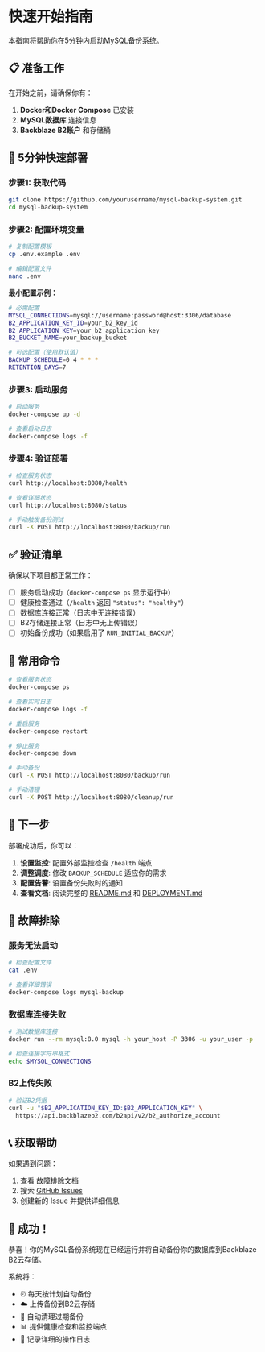 # 快速开始指南

本指南将帮助你在5分钟内启动MySQL备份系统。

## 📋 准备工作

在开始之前，请确保你有：

1. **Docker和Docker Compose** 已安装
2. **MySQL数据库** 连接信息
3. **Backblaze B2账户** 和存储桶

## 🚀 5分钟快速部署

### 步骤1: 获取代码

```bash
git clone https://github.com/yourusername/mysql-backup-system.git
cd mysql-backup-system
```

### 步骤2: 配置环境变量

```bash
# 复制配置模板
cp .env.example .env

# 编辑配置文件
nano .env
```

**最小配置示例：**
```bash
# 必需配置
MYSQL_CONNECTIONS=mysql://username:password@host:3306/database
B2_APPLICATION_KEY_ID=your_b2_key_id
B2_APPLICATION_KEY=your_b2_application_key
B2_BUCKET_NAME=your_backup_bucket

# 可选配置（使用默认值）
BACKUP_SCHEDULE=0 4 * * *
RETENTION_DAYS=7
```

### 步骤3: 启动服务

```bash
# 启动服务
docker-compose up -d

# 查看启动日志
docker-compose logs -f
```

### 步骤4: 验证部署

```bash
# 检查服务状态
curl http://localhost:8080/health

# 查看详细状态
curl http://localhost:8080/status

# 手动触发备份测试
curl -X POST http://localhost:8080/backup/run
```

## ✅ 验证清单

确保以下项目都正常工作：

- [ ] 服务启动成功（`docker-compose ps` 显示运行中）
- [ ] 健康检查通过（`/health` 返回 `"status": "healthy"`）
- [ ] 数据库连接正常（日志中无连接错误）
- [ ] B2存储连接正常（日志中无上传错误）
- [ ] 初始备份成功（如果启用了 `RUN_INITIAL_BACKUP`）

## 🔧 常用命令

```bash
# 查看服务状态
docker-compose ps

# 查看实时日志
docker-compose logs -f

# 重启服务
docker-compose restart

# 停止服务
docker-compose down

# 手动备份
curl -X POST http://localhost:8080/backup/run

# 手动清理
curl -X POST http://localhost:8080/cleanup/run
```

## 🎯 下一步

部署成功后，你可以：

1. **设置监控**: 配置外部监控检查 `/health` 端点
2. **调整调度**: 修改 `BACKUP_SCHEDULE` 适应你的需求
3. **配置告警**: 设置备份失败时的通知
4. **查看文档**: 阅读完整的 [README.md](README.md) 和 [DEPLOYMENT.md](DEPLOYMENT.md)

## 🚨 故障排除

### 服务无法启动

```bash
# 检查配置文件
cat .env

# 查看详细错误
docker-compose logs mysql-backup
```

### 数据库连接失败

```bash
# 测试数据库连接
docker run --rm mysql:8.0 mysql -h your_host -P 3306 -u your_user -p

# 检查连接字符串格式
echo $MYSQL_CONNECTIONS
```

### B2上传失败

```bash
# 验证B2凭据
curl -u "$B2_APPLICATION_KEY_ID:$B2_APPLICATION_KEY" \
  https://api.backblazeb2.com/b2api/v2/b2_authorize_account
```

## 📞 获取帮助

如果遇到问题：

1. 查看 [故障排除文档](DEPLOYMENT.md#故障排除)
2. 搜索 [GitHub Issues](https://github.com/yourusername/mysql-backup-system/issues)
3. 创建新的 Issue 并提供详细信息

## 🎉 成功！

恭喜！你的MySQL备份系统现在已经运行并将自动备份你的数据库到Backblaze B2云存储。

系统将：
- ⏰ 每天按计划自动备份
- ☁️ 上传备份到B2云存储
- 🧹 自动清理过期备份
- 📊 提供健康检查和监控端点
- 📝 记录详细的操作日志
